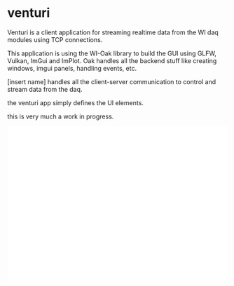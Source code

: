 # venturi

Venturi is a client application for streaming realtime data from the WI daq modules using TCP connections. 

This application is using the WI-Oak library to build the GUI using GLFW, Vulkan, ImGui and ImPlot. 
Oak handles all the backend stuff like creating windows, imgui panels, handling events, etc. 

[insert name] handles all the client-server communication to control and stream data from the daq. 

the venturi app simply defines the UI elements. 

this is very much a work in progress. 


![](venturi/assets/DAQ-Architecture-white.svg "daq software architecture")